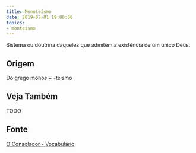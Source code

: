 ```yaml
---
title: Monoteísmo
date: 2019-02-01 19:00:00
topics:
- monteismo
---
```


Sistema ou doutrina daqueles que admitem a existência de um único Deus.

## Origem
Do grego mónos + -teísmo

## Veja Também
TODO

## Fonte
[O Consolador - Vocabulário](http://www.oconsolador.com.br/linkfixo/vocabulario/principal.html)
